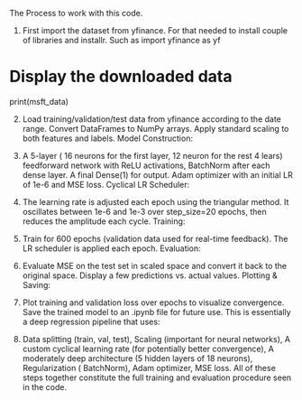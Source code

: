 
The Process to work with this code.
1. First import the dataset from yfinance. For that needed to install couple of libraries and installr. Such as import yfinance as yf

# Display the downloaded data
print(msft_data)


2. Load training/validation/test data from yfinance according to the date range.
Convert DataFrames to NumPy arrays.
Apply standard scaling to both features and labels.
Model Construction:

3. A 5-layer ( 16 neurons for the first layer, 12 neuron for the rest 4 lears) feedforward network with ReLU activations, BatchNorm after each dense layer.
A final Dense(1) for  output.
Adam optimizer with an initial LR of 1e-6 and MSE loss.
Cyclical LR Scheduler:

4. The learning rate is adjusted each epoch using the triangular method. It oscillates between 1e-6 and 1e-3 over step_size=20 epochs, then reduces the amplitude each cycle.
Training:

5. Train for 600 epochs (validation data used for real-time feedback).
The LR scheduler is applied each epoch.
Evaluation:

6. Evaluate MSE on the test set in scaled space and convert it back to the original space.
Display a few predictions vs. actual values.
Plotting & Saving:

7. Plot training and validation loss over epochs to visualize convergence.
Save the trained model to an .ipynb file for future use.
This is essentially a deep regression pipeline that uses:

8. Data splitting (train, val, test),
Scaling (important for neural networks),
A custom cyclical learning rate (for potentially better convergence),
A moderately deep architecture (5 hidden layers of 18 neurons),
Regularization ( BatchNorm),
Adam optimizer,
MSE loss.
All of these steps together constitute the full training and evaluation procedure seen in the code.
